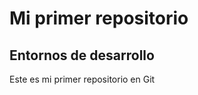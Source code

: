 <h1>Mi primer repositorio</h1>
<h2>Entornos de desarrollo</h2>
<p>Este es mi primer repositorio en Git</p>